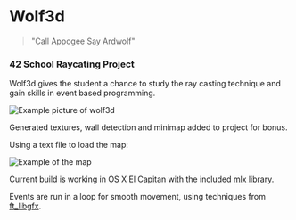 # Wolf3d

> "Call Appogee Say Ardwolf"

### 42 School Raycating Project

Wolf3d gives the student a chance to study the ray casting technique and gain skills in event based programming.

![Example picture of wolf3d](http://i.imgur.com/NQpyxfE.png)

Generated textures, wall detection and minimap added to project for bonus.

Using a text file to load the map:

![Example of the map](http://i.imgur.com/le1CwR9.png)

Current build is working in OS X El Capitan with the included [mlx library](https://github.com/qst0/ft_libgfx#minilibx). 

Events are run in a loop for smooth movement, using techniques from [ft_libgfx](https://github.com/qst0/ft_libgfx).
